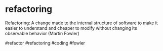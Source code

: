 # refactoring
Refactoring: A change made to the internal structure of software to make it easier to understand and cheaper to modify without changing its observable behavior (Martin Fowler)

#refactor #refactoring #coding #fowler